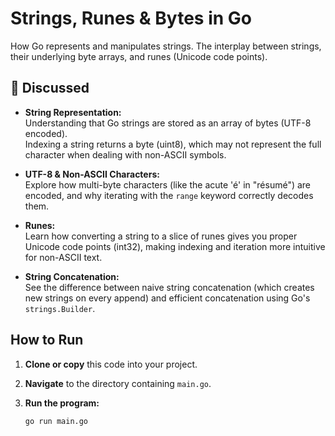 # Strings, Runes & Bytes in Go

How Go represents and manipulates strings. The interplay between strings, their underlying byte arrays, and runes (Unicode code points).

## 📜 Discussed

- **String Representation:**  
  Understanding that Go strings are stored as an array of bytes (UTF-8 encoded).  
  Indexing a string returns a byte (uint8), which may not represent the full character when dealing with non-ASCII symbols.

- **UTF-8 & Non-ASCII Characters:**  
  Explore how multi-byte characters (like the acute 'é' in "résumé") are encoded, and why iterating with the `range` keyword correctly decodes them.

- **Runes:**  
  Learn how converting a string to a slice of runes gives you proper Unicode code points (int32), making indexing and iteration more intuitive for non-ASCII text.

- **String Concatenation:**  
  See the difference between naive string concatenation (which creates new strings on every append) and efficient concatenation using Go's `strings.Builder`.

## How to Run

1. **Clone or copy** this code into your project.
2. **Navigate** to the directory containing `main.go`.
3. **Run the program:**

   ```bash
   go run main.go
